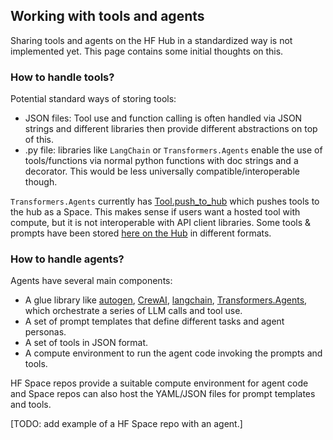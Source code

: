 
## Working with tools and agents
Sharing tools and agents on the HF Hub in a standardized way is not implemented yet.
This page contains some initial thoughts on this. 


### How to handle tools?
Potential standard ways of storing tools: 

- JSON files: Tool use and function calling is often handled via JSON strings and different libraries then provide different abstractions on top of this. 
- .py file: libraries like `LangChain` or `Transformers.Agents` enable the use of tools/functions via normal python functions with doc strings and a decorator. This would be less universally compatible/interoperable though. 

`Transformers.Agents` currently has [Tool.push_to_hub](https://huggingface.co/docs/transformers/v4.45.2/en/main_classes/agent#transformers.Tool.push_to_hub) which pushes tools to the hub as a Space. This makes sense if users want a hosted tool with compute, but it is not interoperable with API client libraries. Some tools & prompts have been stored [here on the Hub](https://huggingface.co/huggingface-tools) in different formats.


### How to handle agents?
Agents have several main components:

- A glue library like [autogen](https://github.com/microsoft/autogen), [CrewAI](https://github.com/crewAIInc/crewAI), [langchain](https://github.com/langchain-ai/langchain), [Transformers.Agents](https://huggingface.co/docs/transformers/en/agents), which orchestrate a series of LLM calls and tool use.
- A set of prompt templates that define different tasks and agent personas.
- A set of tools in JSON format.
- A compute environment to run the agent code invoking the prompts and tools.

HF Space repos provide a suitable compute environment for agent code and Space repos can also host the YAML/JSON files for prompt templates and tools.

[TODO: add example of a HF Space repo with an agent.]


<!-- 
1. Example: Agent Model Repo
    - (maybe:) OAI MLEBench Agents/Dataset: https://github.com/openai/mle-bench (Seems like no nice tabular dataset provided.)
    - Or Aymeric's GAIA prompts
-->
